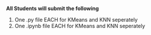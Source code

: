 <B>All Students will submit the following</B>
<ol>
<li>One .py file EACH for KMeans and KNN seperately</li>
  <li>One .ipynb file EACH for KMeans and KNN seperately</li>
</ol>
